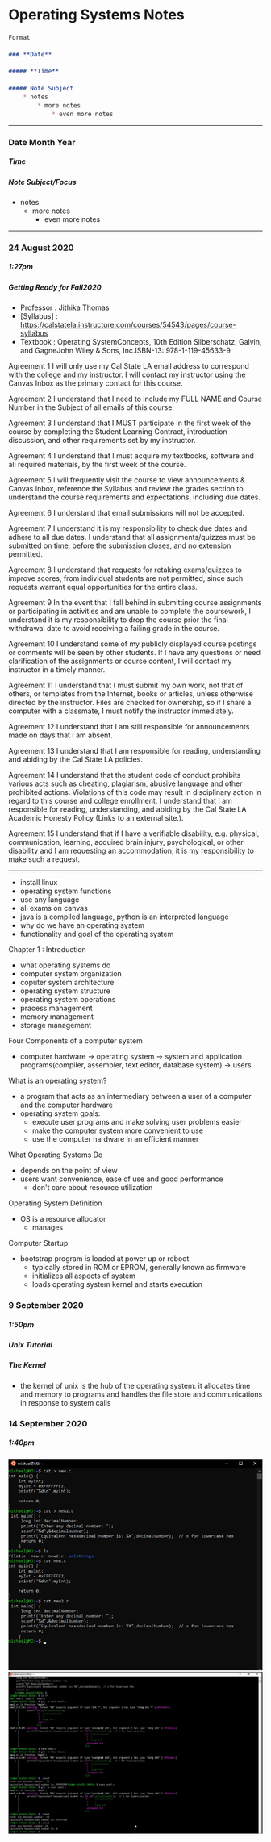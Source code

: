 # **Operating Systems Notes**


```Markdown
Format

### **Date**

##### **Time**

##### Note Subject
    * notes
        * more notes
            * even more notes
```

---

### **Date Month Year**

##### ***Time***

##### **Note Subject/Focus**

* notes
  * more notes
    * even more notes

---

### **24 August 2020**

##### ***1:27pm***

##### **Getting Ready for Fall2020**

* Professor : Jithika Thomas
* [Syllabus] : https://calstatela.instructure.com/courses/54543/pages/course-syllabus
* Textbook : Operating SystemConcepts, 10th Edition Silberschatz, Galvin, and GagneJohn Wiley & Sons, Inc.ISBN-13: 978-1-119-45633-9
  

Agreement 1
I will only use my Cal State LA email address to correspond with the college and my instructor.  I will contact my instructor using the Canvas Inbox as the primary contact for this course.

Agreement 2
I understand that I need to include my FULL NAME and Course Number in the Subject of all emails of this course.

Agreement 3
I understand that I MUST participate in the first week of the course by completing the Student Learning Contract, introduction discussion, and other requirements set by my instructor.

Agreement 4
I understand that I must acquire my textbooks, software and all required materials, by the first week of the course.

Agreement 5
I will frequently visit the course to view announcements & Canvas Inbox, reference the Syllabus and review the grades section to understand the course requirements and expectations, including due dates.

Agreement 6
I understand that email submissions will not be accepted.

Agreement 7
I understand it is my responsibility to check due dates and adhere to all due dates. I understand that all assignments/quizzes must be submitted on time, before the submission closes, and no extension permitted.

Agreement 8
I understand that requests for retaking exams/quizzes to improve scores, from individual students are not permitted, since such requests warrant equal opportunities for the entire class.

Agreement 9
In the event that I fall behind in submitting course assignments or participating in activities and am unable to complete the coursework, I understand it is my responsibility to drop the course prior the final withdrawal date to avoid receiving a failing grade in the course.

Agreement 10
I understand some of my publicly displayed course postings or comments will be seen by other students. If I have any questions or need clarification of the assignments or course content, I will contact my instructor in a timely manner.

Agreement 11
I understand that I must submit my own work, not that of others, or templates from the Internet, books or articles, unless otherwise directed by the instructor. Files are checked for ownership, so if I share a computer with a classmate, I must notify the instructor immediately.

Agreement 12
I understand that I am  still responsible for announcements made on days that I am absent.

Agreement 13
I understand that I am responsible for reading, understanding and abiding by the Cal State LA policies.

Agreement 14
I understand that the student code of conduct prohibits various acts such as cheating, plagiarism, abusive language and other prohibited actions. Violations of this code may result in disciplinary action in regard to this course and college enrollment. I understand that I am responsible for reading, understanding, and abiding by the Cal State LA Academic Honesty Policy (Links to an external site.).

Agreement 15
I understand that if I have a verifiable disability, e.g. physical, communication, learning, acquired brain injury, psychological, or other disability and I am requesting an accommodation, it is my responsibility to make such a request.

---

* install linux
* operating system functions
* use any language
* all exams on canvas
* java is a compiled language, python is an interpreted language
* why do we  have an  operating system
* functionality and goal of the operating system

Chapter 1 : Introduction
* what operating systems do
* computer system organization
* coputer system architecture
* operating system structure
* operating  system operations
* pracess management
* memory management
* storage management

Four Components of a computer system
* computer hardware -> operating system -> system and application programs(compiler, assembler, text editor, database system) -> users

What is an operating system?
* a program that acts as an intermediary between a user of a computer and the computer hardware
* operating system goals:
  * execute user programs and make solving user problems easier
  * make the computer system more convenient to use
  * use the computer hardware in an efficient manner

What Operating Systems Do
* depends on the point of view
* users want convenience, ease of use and good performance
  * don't care about resource utilization

Operating System Definition
* OS is a resource allocator
  * manages 

Computer Startup
* bootstrap program is loaded at power up or reboot
  * typically stored in ROM or EPROM, generally known as firmware
  * initializes all aspects of system
  * loads operating system kernel and starts execution

### **9 September 2020**

##### ***1:50pm***

##### **Unix Tutorial**

##### The Kernel
* the kernel of unix is the hub of the operating system: it allocates time and memory to programs and handles the file store and communications in response to system calls

### **14 September 2020**

##### ***1:40pm***

![](resources/OS1.jpg)
![](resources/os3.jpg)



